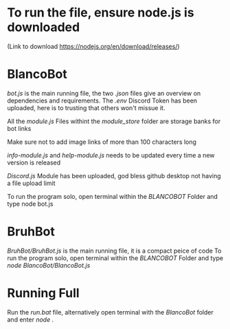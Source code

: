 # To run the file, ensure node.js is downloaded 
(Link to download https://nodejs.org/en/download/releases/)


# BlancoBot
_bot.js_ is the main running file, the two _.json_ files give an overview on dependencies and requirements. 
The _.env_ Discord Token has been uploaded, here is to trusting that others won't missue it.

All the _module.js_ Files withint the _module_store_ folder are storage banks for bot links

Make sure not to add image links of more than 100 characters long

_info-module.js_ and _help-module.js_ needs to be updated every time a new version is released

_Discord.js_ Module has been uploaded, god bless github desktop not having a file upload limit

To run the program solo, open terminal within the _BLANCOBOT_ Folder and type node bot.js


# BruhBot
_BruhBot/BruhBot.js_ is the main running file, it is a compact peice of code
To run the program solo, open terminal within the _BLANCOBOT_ Folder and type _node BlancoBot/BlancoBot.js_


# Running Full
 Run the _run.bat_ file, alternatively open terminal with the _BlancoBot_ folder and enter _node ._